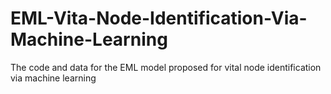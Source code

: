 # EML-Vita-Node-Identification-Via-Machine-Learning
The code and data for the EML model proposed for vital node identification via machine learning
